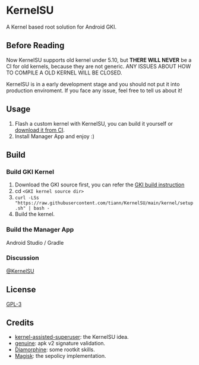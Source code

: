 # KernelSU

A Kernel based root solution for Android GKI.

## Before Reading

Now KernelSU supports old kernel under 5.10, but **THERE WILL NEVER** be a CI for old kernels, because they are not generic.
ANY ISSUES ABOUT HOW TO COMPILE A OLD KERNEL WILL BE CLOSED.

KernelSU is in a early development stage and you should not put it into production enviroment. If you face any issue, feel free to tell us about it!

## Usage

1. Flash a custom kernel with KernelSU, you can build it yourself or [download it from CI](https://github.com/tiann/KernelSU/actions/workflows/build-kernel.yml).
2. Install Manager App and enjoy :)

## Build

### Build GKI Kernel

1. Download the GKI source first, you can refer the [GKI build instruction](https://source.android.com/docs/setup/build/building-kernels)
2. cd `<GKI kernel source dir>`
3. `curl -LSs "https://raw.githubusercontent.com/tiann/KernelSU/main/kernel/setup.sh" | bash -`
4. Build the kernel.

### Build the Manager App

Android Studio / Gradle

### Discussion

[@KernelSU](https://t.me/KernelSU)

## License

[GPL-3](http://www.gnu.org/copyleft/gpl.html)

## Credits

- [kernel-assisted-superuser](https://git.zx2c4.com/kernel-assisted-superuser/about/): the KernelSU idea.
- [genuine](https://github.com/brevent/genuine/): apk v2 signature validation.
- [Diamorphine](https://github.com/m0nad/Diamorphine): some rootkit skills.
- [Magisk](https://github.com/topjohnwu/Magisk): the sepolicy implementation.
